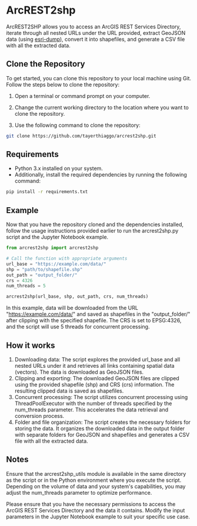 # ArcREST2shp

ArcREST2SHP allows you to access an ArcGIS REST Services Directory, iterate through all nested URLs under the URL provided, extract GeoJSON data (using [esri-dump](https://github.com/openaddresses/pyesridump)), convert it into shapefiles, and generate a CSV file with all the extracted data. 

## Clone the Repository
To get started, you can clone this repository to your local machine using Git. Follow the steps below to clone the repository:

1. Open a terminal or command prompt on your computer.

2. Change the current working directory to the location where you want to clone the repository.

3. Use the following command to clone the repository:

```bash
git clone https://github.com/tayerthiaggo/arcrest2shp.git
```

## Requirements
- Python 3.x installed on your system.
- Additionally, install the required dependencies by running the following command:

```bash
pip install -r requirements.txt
```

## Example
Now that you have the repository cloned and the dependencies installed, follow the usage instructions provided earlier to run the arcrest2shp.py script and the Jupyter Notebook example.

```python
from arcrest2shp import arcrest2shp

# Call the function with appropriate arguments
url_base = "https://example.com/data/"
shp = "path/to/shapefile.shp"
out_path = "output_folder/"
crs = 4326
num_threads = 5

arcrest2shp(url_base, shp, out_path, crs, num_threads)
```
In this example, data will be downloaded from the URL "https://example.com/data/" and saved as shapefiles in the "output_folder/" after clipping with the specified shapefile. The CRS is set to EPSG:4326, and the script will use 5 threads for concurrent processing.

## How it works
1. Downloading data: The script explores the provided url_base and all nested URLs under it and retrieves all links containing spatial data (vectors). The data is downloaded as GeoJSON files.
2. Clipping and exporting: The downloaded GeoJSON files are clipped using the provided shapefile (shp) and CRS (crs) information. The resulting clipped data is saved as shapefiles.
3. Concurrent processing: The script utilizes concurrent processing using ThreadPoolExecutor with the number of threads specified by the num_threads parameter. This accelerates the data retrieval and conversion process.
4. Folder and file organization: The script creates the necessary folders for storing the data. It organizes the downloaded data in the output folder with separate folders for GeoJSON and shapefiles and generates a CSV file with all the extracted data.

## Notes
Ensure that the arcrest2shp_utils module is available in the same directory as the script or in the Python environment where you execute the script.
Depending on the volume of data and your system's capabilities, you may adjust the num_threads parameter to optimize performance.

Please ensure that you have the necessary permissions to access the ArcGIS REST Services Directory and the data it contains. Modify the input parameters in the Jupyter Notebook example to suit your specific use case.

